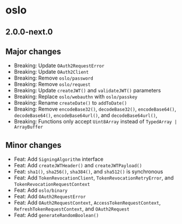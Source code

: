 # oslo

## 2.0.0-next.0

## Major changes

- Breaking: Update `OAuth2RequestError`
- Breaking: Update `OAuth2Client`
- Breaking: Remove `oslo/password`
- Breaking: Remove `oslo/request`
- Breaking: Update `createJWT()` and `validateJWT()` parameters
- Breaking: Replace `oslo/webauthn` with `oslo/passkey`
- Breaking: Rename `createDate()` to `addToDate()`
- Breaking: Remove `encodeBase32()`, `decodeBase32()`, `encodeBase64()`, `decodeBase64()`, `encodeBase64url()`, and `decodeBase64url()`,
- Breaking: Functions only accept `Uint8Array` instead of `TypedArray | ArrayBuffer`

## Minor changes

- Feat: Add `SigningAlgorithm` interface
- Feat: Add `createJWTHeader()` and `createJWTPayload()`
- Feat: `sha1()`, `sha256()`, `sha384()`, and `sha512()` is synchronous
- Feat: Add `TokenRevocationClient`, `TokenRevocationRetryError`, and `TokenRevocationRequestContext`
- Feat: Add `oslo/binary`
- Feat: Add `OAuth2RequestError`
- Feat: Add `OAuth2RequestContext`, `AccessTokenRequestContext`, `RefreshTokenRequestContext`, and `OAuth2Request`
- Feat: Add `generateRandomBoolean()`
